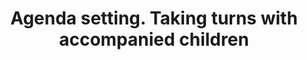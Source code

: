 ---
area: Communication Skills, calgary-cambridge-model
category: 31 - Calgary Cambridge Workshop
title: Agenda setting. Taking turns with accompanied children
description: Agenda setting. Taking turns with accompanied children
audio: /assets/audio/31- Calgary Cambridge Workshop - 31 Agenda setting. Taking turns with accompanied children - MQ.mp3
article: 
www: 
keywords: Calgary, Cambridge, Model
youtube: 
soundcloud: 
---